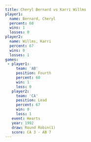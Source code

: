 ```yaml
---
title: Cheryl Bernard vs Karri Willms
player1:               
  name: Bernard, Cheryl
  percent: 60          
  wins: 1              
  losses: 0            
player2:               
  name: Willms, Karri  
  percent: 67          
  wins: 0              
  losses: 1            
games:
 - player1:          
     team: 'AB'      
     position: Fourth
     percent: 60     
     win: 1          
     loss: 0         
   player2:        
     team: 'CA'    
     position: Lead
     percent: 67   
     win: 0        
     loss: 1       
   event: Hearts       
   year: 1992          
   draw: Round Robin(1)
   score: CA 3 - AB 7  
---
```


